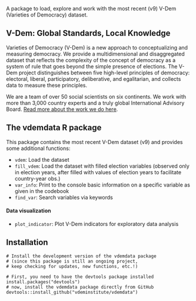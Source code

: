 
A package to load, explore and work with the most recent (v9) V-Dem (Varieties of Democracy) dataset.

## V-Dem: Global Standards, Local Knowledge

Varieties of Democracy (V-Dem) is a new approach to conceptualizing and measuring democracy. We provide a multidimensional and disaggregated dataset that reflects the complexity of the concept of democracy as a system of rule that goes beyond the simple presence of elections. The V-Dem project distinguishes between five high-level principles of democracy: electoral, liberal, participatory, deliberative, and egalitarian, and collects data to measure these principles. 

We are a team of over 50 social scientists on six continents. We work with more than 3,000 country experts and a truly global International Advisory Board. [Read more about the work we do here](https://www.v-dem.net/en/).


## The vdemdata R package

This package contains the most recent V-Dem dataset (v9) and provides some additional functions:

* `vdem`: Load the dataset
* `fill_vdem`: Load the dataset with filled election variables (observed only in election years, after filled with values of election years to facilitate country-year obs.)
* `var_info`: Print to the console basic information on a specific variable as given in the codebook
* `find_var`: Search variables via keywords

#### Data visualization
* `plot_indicator`: Plot V-Dem indicators for exploratory data analysis

## Installation

```
# Install the development version of the vdemdata package 
# (since this package is still an ongoing project, 
# keep checking for updates, new functions, etc.!)

# First, you need to have the devtools package installed
install.packages("devtools")
# now, install the vdemdata package directly from GitHub
devtools::install_github("vdeminstitute/vdemdata")
```


